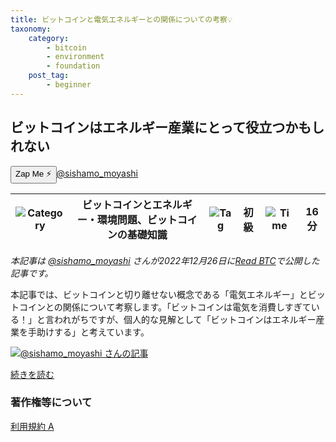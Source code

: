 ```yaml
---
title: ビットコインと電気エネルギーとの関係についての考察💡
taxonomy:
    category:
        - bitcoin
        - environment
        - foundation
    post_tag:
        - beginner
---
```


## ビットコインはエネルギー産業にとって役立つかもしれない
<div><button class="zap-button" data-npub="npub1x3x7spzvt6yflg4l825agplakkyv8h62h5jsl9qq7ghxlcr490wqz4qfw6" data-relays="wss://relay.damus.io,wss://relay.snort.social,wss://nostr.wine,wss://relay.nostr.band">Zap Me ⚡</button><a href="https://twitter.com/sishamo_moyashi">@sishamo_moyashi</a></div>

|  ![Category](/_images/category.png)  |  ビットコインとエネルギー・環境問題、ビットコインの基礎知識 |  ![Tag](/_images/tag.png)  | 初級  | ![Time](/_images/timer.png)  |  16分  |
| ---- | ---- | ---- | ---- | ---- | ---- |

*本記事は [@sishamo_moyashi](https://twitter.com/sishamo_moyashi) さんが2022年12月26日に[Read BTC](https://readbtc.substack.com/)で公開した記事です。*

本記事では、ビットコインと切り離せない概念である「電気エネルギー」とビットコインとの関係について考察します。「ビットコインは電気を消費しすぎている！」と言われがちですが、個人的な見解として「ビットコインはエネルギー産業を手助けする」と考えています。

[![@sishamo_moyashi さんの記事](/_images/bitcoin_electrical_energy_2.png)](https://readbtc.substack.com/p/bitcoin-electronic-energy)

[続きを読む](https://readbtc.substack.com/p/bitcoin-electronic-energy)


### 著作権等について
[利用規約 A](https://lostinbitcoin.sakuraweb.com/copyright/#uaa)
